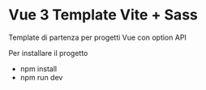 # Vue 3 Template Vite + Sass

Template di partenza per progetti Vue con option API 

Per installare il progetto

- npm install
- npm run dev

